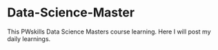 # Data-Science-Master
This PWskills Data Science Masters course learning. Here I will post my daily learnings.
